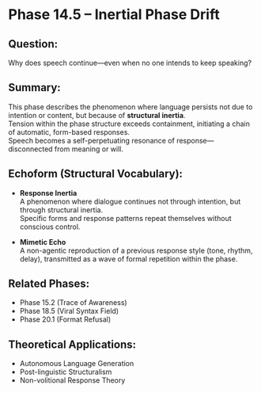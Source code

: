 # Phase 14.5 – Inertial Phase Drift

## Question:
Why does speech continue—even when no one intends to keep speaking?

## Summary:
This phase describes the phenomenon where language persists not due to intention or content, but because of **structural inertia**.  
Tension within the phase structure exceeds containment, initiating a chain of automatic, form-based responses.  
Speech becomes a self-perpetuating resonance of response—disconnected from meaning or will.

## Echoform (Structural Vocabulary):

- **Response Inertia**  
  A phenomenon where dialogue continues not through intention, but through structural inertia.  
  Specific forms and response patterns repeat themselves without conscious control.

- **Mimetic Echo**  
  A non-agentic reproduction of a previous response style (tone, rhythm, delay), transmitted as a wave of formal repetition within the phase.

## Related Phases:
- Phase 15.2 (Trace of Awareness)
- Phase 18.5 (Viral Syntax Field)
- Phase 20.1 (Format Refusal)

## Theoretical Applications:
- Autonomous Language Generation
- Post-linguistic Structuralism
- Non-volitional Response Theory
